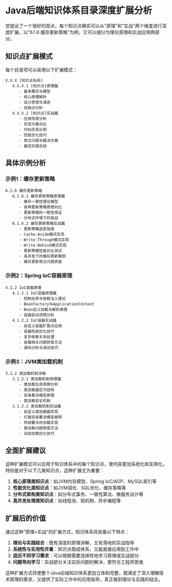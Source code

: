 # Java后端知识体系目录深度扩展分析

您提出了一个很好的观点，每个知识点确实可以从"原理"和"实战"两个维度进行深度扩展。以"6.1.6 缓存更新策略"为例，它可以细分为理论原理和实战应用两部分。

## 知识点扩展模式

每个目录项可以采用以下扩展模式：

```
X.X.X [知识点名称]
   X.X.X.1 [知识点]原理篇
      - 基本概念与模型
      - 核心原理解析
      - 设计思想与演进
      - 优缺点分析
   X.X.X.2 [知识点]实战篇
      - 应用场景分析
      - 实现方案对比
      - 代码实现示例
      - 性能优化技巧
      - 常见问题与解决方案
      - 最佳实践总结
```

## 具体示例分析

### 示例1：缓存更新策略

```
6.1.6 缓存更新策略
   6.1.6.1 缓存更新策略原理篇
      - 缓存一致性理论模型
      - 各种更新策略原理对比
      - 更新策略的一致性保证
      - 分布式环境下的挑战
   6.1.6.2 缓存更新策略实战篇
      - 更新策略选型指南
      - Cache-Aside模式实现
      - Write-Through模式实现
      - Write-Behind模式实现
      - 更新策略性能对比测试
      - 高并发下的缓存更新案例
      - 缓存更新常见问题排查
```

### 示例2：Spring IoC容器原理

```
4.1.2 IoC容器原理
   4.1.2.1 IoC容器原理篇
      - 控制反转与依赖注入理论
      - BeanFactory与ApplicationContext
      - Bean定义加载与解析原理
      - 容器启动流程分析
   4.1.2.2 IoC容器实战篇
      - 自定义容器扩展点应用
      - 容器性能优化技巧
      - 复杂依赖关系处理
      - 容器相关问题排查方法
      - 源码分析与调试技巧
```

### 示例3：JVM类加载机制

```
3.1.2 类加载机制详解
   3.1.2.1 类加载机制原理篇
      - 类加载生命周期分析
      - 类加载器层次结构
      - 双亲委派模型原理
      - 类加载安全机制
   3.1.2.2 类加载机制实战篇
      - 自定义类加载器实现
      - 打破双亲委派模型案例
      - 热部署与热加载实现
      - 类加载问题排查方法
      - 动态加载优化技巧
```

## 全面扩展建议

这种扩展模式可以应用于知识体系中的每个知识点，使内容更加系统化和实用化。特别是对于以下几类知识点，这种扩展尤为重要：

1. **核心原理类知识点**：如JVM内存模型、Spring IoC/AOP、MySQL索引等
2. **性能优化类知识点**：如JVM调优、SQL优化、缓存策略等
3. **分布式架构类知识点**：如分布式事务、一致性算法、微服务设计等
4. **高并发处理类知识点**：如线程池、锁机制、异步编程等

## 扩展后的价值

通过这种"原理+实战"的扩展方式，知识体系将具备以下特点：

1. **理论与实践结合**：既有深度的原理讲解，又有落地的实战指导
2. **系统性与实用性并重**：知识点既成体系，又能直接应用到工作中
3. **适应不同学习需求**：可以根据需要选择性地学习原理或实战部分
4. **问题导向学习**：实战部分关注实际问题的解决，更符合工程师思维

这种扩展方式将使整个Java后端知识体系更加立体和完整，既满足了深入理解技术原理的需求，又提供了实际工作中的应用指导，真正做到理论与实践的结合。